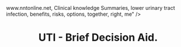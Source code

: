 ---
category: Urinary Tract Infection
title: UTI - Brief Decision Aid.
description: Simple urinary tract infection (UTI) - Management Options - Brief Decision Aids are designed to help you answer three questions, Do I have options? What are the benefits and risks of these options, (and how likely are they)? How can we make a decision together that is right for me?
audio: 
article: /assets/publication/UTI decision aid.pdf
www: 
keywords: Benefits, harms antibiotics, Symptoms, UTI CKS, SIGN, three day course, trimethoprim, nitrofurantoin, women, dysuria, frequency, suprapubic, discomfort, Cates plots cystitis, amoxicillin, VisualRx, www.nntonline.net, Clinical knowledge Summaries, lower urinary tract infection, benefits, risks, options, together, right, me
youtube:
--- 